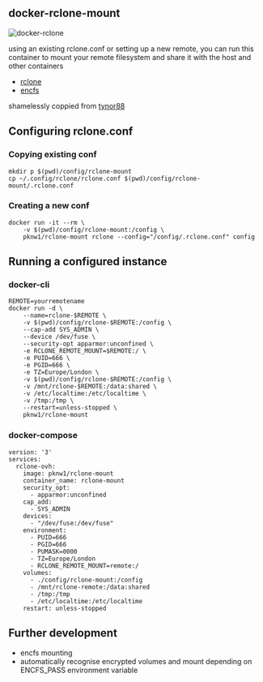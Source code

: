## docker-rclone-mount

![docker-rclone](https://pbs.twimg.com/media/EPvel23XUAEtz7a?format=png&name=small "docker-rclone")


using an existing rclone.conf or setting up a new remote, you can run this container to mount your remote filesystem and share it with the host and other containers

* [rclone](https://rclone.org)
* [encfs](https://github.com/vgough/encfs)

shamelessly coppied from [tynor88](https://github.com/tynor88/docker-rclone-mount)

## Configuring rclone.conf

### Copying existing conf
	mkdir p $(pwd)/config/rclone-mount
	cp ~/.config/rclone/rclone.conf $(pwd)/config/rclone-mount/.rclone.conf

### Creating a new conf
	docker run -it --rm \
		-v $(pwd)/config/rclone-mount:/config \
		pknw1/rclone-mount rclone --config="/config/.rclone.conf" config

## Running a configured instance
### docker-cli

	REMOTE=yourremotename
	docker run -d \
		--name=rclone-$REMOTE \
		-v $(pwd)/config/rclone-$REMOTE:/config \
		--cap-add SYS_ADMIN \
		--device /dev/fuse \
		--security-opt apparmor:unconfined \
		-e RCLONE_REMOTE_MOUNT=$REMOTE:/ \
		-e PUID=666 \
		-e PGID=666 \
		-e TZ=Europe/London \
		-v $(pwd)/config/rclone-$REMOTE:/config \
		-v /mnt/rclone-$REMOTE:/data:shared \
		-v /etc/localtime:/etc/localtime \
		-v /tmp:/tmp \
		--restart=unless-stopped \
		pknw1/rclone-mount

### docker-compose

	version: '3'
	services:
	  rclone-ovh:
	    image: pknw1/rclone-mount
	    container_name: rclone-mount
	    security_opt:
	      - apparmor:unconfined
	    cap_add:
	      - SYS_ADMIN
	    devices:
	      - "/dev/fuse:/dev/fuse"
	    environment:
	      - PUID=666
	      - PGID=666
	      - PUMASK=0000
	      - TZ=Europe/London
	      - RCLONE_REMOTE_MOUNT=remote:/
	    volumes:
	      - ./config/rclone-mount:/config
	      - /mnt/rclone-remote:/data:shared
	      - /tmp:/tmp
	      - /etc/localtime:/etc/localtime
	    restart: unless-stopped

## Further development

* encfs mounting
* automatically recognise encrypted volumes and mount depending on ENCFS_PASS environment variable
